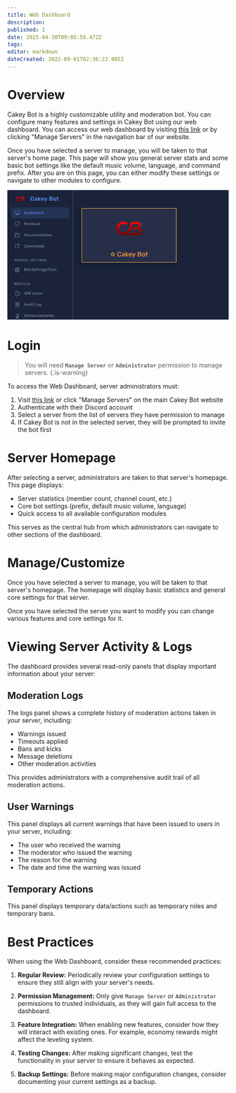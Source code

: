 ```yaml
---
title: Web Dashboard
description: 
published: 1
date: 2025-04-30T09:05:59.472Z
tags: 
editor: markdown
dateCreated: 2022-09-01T02:36:22.985Z
---
```


# Overview

Cakey Bot is a highly customizable utility and moderation bot. You can configure many features and settings in Cakey Bot using our web dashboard. You can access our web dashboard by visiting [this link](https://cakey.bot/dashboard/public) or by clicking "Manage Servers" in the navigation bar of our website.

Once you have selected a server to manage, you will be taken to that server's home page. This page will show you general server stats and some basic bot settings like the default music volume, language, and command prefix. After you are on this page, you can either modify these settings or navigate to other modules to configure.

![image.png](/dash/image.png)

# Login
> You will need **`Manage Server`** or **`Administrator`** permission to manage servers.
{.is-warning}

To access the Web Dashboard, server administrators must:

1) Visit [this link](https://cakey.bot/dashboard/public) or click "Manage Servers" on the main Cakey Bot website
2) Authenticate with their Discord account
3) Select a server from the list of servers they have permission to manage
4) If Cakey Bot is not in the selected server, they will be prompted to invite the bot first

# Server Homepage
After selecting a server, administrators are taken to that server's homepage. This page displays:

* Server statistics (member count, channel count, etc.)
* Core bot settings (prefix, default music volume, language)
* Quick access to all available configuration modules

This serves as the central hub from which administrators can navigate to other sections of the dashboard.

# Manage/Customize

Once you have selected a server to manage, you will be taken to that server's homepage. The homepage will display basic statistics and general core settings for that server.

Once you have selected the server you want to modify you can change various features and core settings for it.

# Viewing Server Activity & Logs

The dashboard provides several read-only panels that display important information about your server:

## Moderation Logs
The logs panel shows a complete history of moderation actions taken in your server, including:

* Warnings issued
* Timeouts applied
* Bans and kicks
* Message deletions
* Other moderation activities

This provides administrators with a comprehensive audit trail of all moderation actions.

## User Warnings
This panel displays all current warnings that have been issued to users in your server, including:

* The user who received the warning
* The moderator who issued the warning
* The reason for the warning
* The date and time the warning was issued

## Temporary Actions
This panel displays temporary data/actions such as temporary roles and temporary bans.

# Best Practices
When using the Web Dashboard, consider these recommended practices:

1) **Regular Review:** Periodically review your configuration settings to ensure they still align with your server's needs.

2) **Permission Management:** Only give `Manage Server` or `Administrator` permissions to trusted individuals, as they will gain full access to the dashboard.

3) **Feature Integration:** When enabling new features, consider how they will interact with existing ones. For example, economy rewards might affect the leveling system.

4) **Testing Changes:** After making significant changes, test the functionality in your server to ensure it behaves as expected.

5) **Backup Settings:** Before making major configuration changes, consider documenting your current settings as a backup.